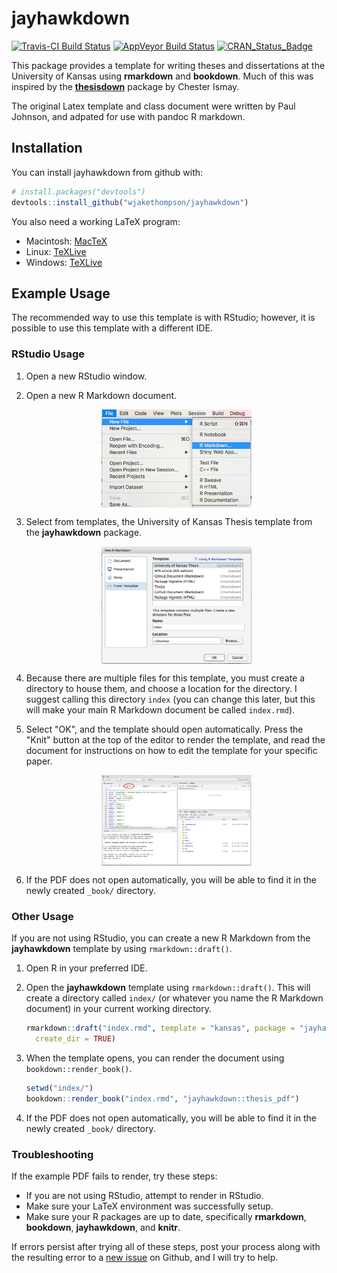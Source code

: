 
<!-- README.md is generated from README.Rmd. Please edit that file -->
jayhawkdown
===========

[![Travis-CI Build Status](https://travis-ci.org/wjakethompson/jayhawkdown.svg?branch=master)](https://travis-ci.org/wjakethompson/jayhawkdown) [![AppVeyor Build Status](https://ci.appveyor.com/api/projects/status/github/wjakethompson/jayhawkdown?branch=master&svg=true)](https://ci.appveyor.com/project/wjakethompson/jayhawkdown) [![CRAN\_Status\_Badge](http://www.r-pkg.org/badges/version/jayhawkdown)](http://cran.r-project.org/package=jayhawkdown)

This package provides a template for writing theses and dissertations at the University of Kansas using **rmarkdown** and **bookdown**. Much of this was inspired by the [**thesisdown**](https://github.com/ismayc/thesisdown) package by Chester Ismay.

The original Latex template and class document were written by Paul Johnson, and adpated for use with pandoc R markdown.

Installation
------------

You can install jayhawkdown from github with:

``` r
# install.packages("devtools")
devtools::install_github("wjakethompson/jayhawkdown")
```

You also need a working LaTeX program:

-   Macintosh: [MacTeX](https://tug.org/mactex/mactex-download.html)
-   Linux: [TeXLive](https://www.tug.org/texlive/acquire-netinstall.html)
-   Windows: [TeXLive](https://www.tug.org/texlive/windows.html)

Example Usage
-------------

The recommended way to use this template is with RStudio; however, it is possible to use this template with a different IDE.

### RStudio Usage

1.  Open a new RStudio window.
2.  Open a new R Markdown document.

    <img src="README/rmarkdown.png" width="50%" style="display: block; margin: auto;" />

3.  Select from templates, the University of Kansas Thesis template from the **jayhawkdown** package.

    <img src="README/select-template.png" width="50%" style="display: block; margin: auto;" />

4.  Because there are multiple files for this template, you must create a directory to house them, and choose a location for the directory. I suggest calling this directory `index` (you can change this later, but this will make your main R Markdown document be called `index.rmd`).
5.  Select "OK", and the template should open automatically. Press the "Knit" button at the top of the editor to render the template, and read the document for instructions on how to edit the template for your specific paper.

    <img src="README/knit.png" width="50%" style="display: block; margin: auto;" />

6.  If the PDF does not open automatically, you will be able to find it in the newly created `_book/` directory.

### Other Usage

If you are not using RStudio, you can create a new R Markdown from the **jayhawkdown** template by using `rmarkdown::draft()`.

1.  Open R in your preferred IDE.
2.  Open the **jayhawkdown** template using `rmarkdown::draft()`. This will create a directory called `index/` (or whatever you name the R Markdown document) in your current working directory.

    ``` r
    rmarkdown::draft("index.rmd", template = "kansas", package = "jayhawkdown",
      create_dir = TRUE)
    ```

3.  When the template opens, you can render the document using `bookdown::render_book()`.

    ``` r
    setwd("index/")
    bookdown::render_book("index.rmd", "jayhawkdown::thesis_pdf")
    ```

4.  If the PDF does not open automatically, you will be able to find it in the newly created `_book/` directory.

### Troubleshooting

If the example PDF fails to render, try these steps:

-   If you are not using RStudio, attempt to render in RStudio.
-   Make sure your LaTeX environment was successfully setup.
-   Make sure your R packages are up to date, specifically **rmarkdown**, **bookdown**, **jayhawkdown**, and **knitr**.

If errors persist after trying all of these steps, post your process along with the resulting error to a [new issue](https://github.com/wjakethompson/jayhawkdown/issues) on Github, and I will try to help.
